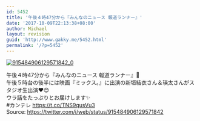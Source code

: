 ```yaml
---
id: 5452
title: '午後４時47分から『みんなのニュース 報道ランナー』'
date: '2017-10-09T22:13:38+08:00'
author: Michael
layout: revision
guid: 'http://www.gakky.me/5452.html'
permalink: '/?p=5452'
---
```


[![915484906129571842_0](http://www.yui-aragaki.org/wp-content/uploads/2017/10/915484906129571842_0.jpg)](http://www.yui-aragaki.org/wp-content/uploads/2017/10/915484906129571842_0.jpg)

午後４時47分から『みんなのニュース 報道ランナー』🏃  
午後５時台の後半には映画『ミックス。』に出演の新垣結衣さん＆瑛太さんがスタジオ生出演❤️😊  
ウラ話をたっぷりとお届けします✨  
\#カンテレ https://t.co/TNS9qusVu3  
Source: <https://twitter.com/i/web/status/915484906129571842>